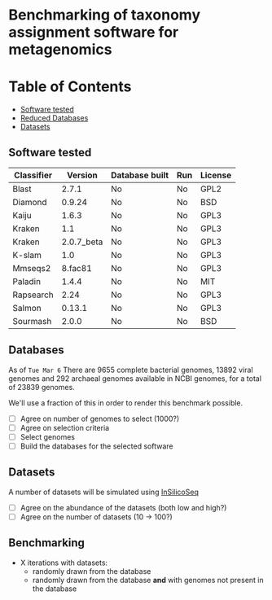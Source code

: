 # Benchmarking of taxonomy assignment software for metagenomics

# Table of Contents

- [Software tested](#software-tested)
- [Reduced Databases](#benchmarked-software)
- [Datasets](#datasets)

## Software tested

| Classifier | Version    | Database built | Run | License |
| ---------- | ---------- | -------------- | --- | ------- |
| Blast      | 2.7.1      | No             | No  | GPL2    |
| Diamond    | 0.9.24     | No             | No  | BSD     |
| Kaiju      | 1.6.3      | No             | No  | GPL3    |
| Kraken     | 1.1        | No             | No  | GPL3    |
| Kraken     | 2.0.7_beta | No             | No  | GPL3    |
| K-slam     | 1.0        | No             | No  | GPL3    |
| Mmseqs2    | 8.fac81    | No             | No  | GPL3    |
| Paladin    | 1.4.4      | No             | No  | MIT     |
| Rapsearch  | 2.24       | No             | No  | GPL3    |
| Salmon     | 0.13.1     | No             | No  | GPL3    |
| Sourmash   | 2.0.0      | No             | No  | BSD     |

## Databases

As of `Tue Mar 6` There are 9655 complete bacterial genomes, 13892 viral genomes and 292 archaeal genomes available in NCBI genomes, for a total of 23839 genomes.

We'll use a fraction of this in order to render this benchmark possible.

- [ ] Agree on number of genomes to select (1000?)
- [ ] Agree on selection criteria
- [ ] Select genomes
- [ ] Build the databases for the selected software

## Datasets

A number of datasets will be simulated using [InSilicoSeq](https://github.com/HadrienG/InSilicoSeq)

- [ ] Agree on the abundance of the datasets (both low and high?)
- [ ] Agree on the number of datasets (10 -> 100?)

## Benchmarking

- X iterations with datasets:
  - randomly drawn from the database
  - randomly drawn from the database **and** with genomes not present in the database

